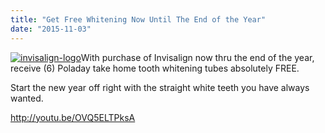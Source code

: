 ```yaml
---
title: "Get Free Whitening Now Until The End of the Year"
date: "2015-11-03"
---
```


[![invisalign-logo](/images/invisalign-logo.gif)](/images/invisalign-logo.gif)With purchase of Invisalign now thru the end of the year, receive (6) Poladay take home tooth whitening tubes absolutely FREE.

Start the new year off right with the straight white teeth you have always wanted.

http://youtu.be/OVQ5ELTPksA
